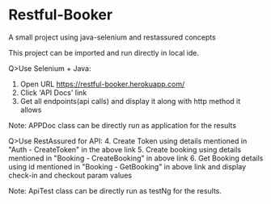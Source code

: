# Restful-Booker
A small project using java-selenium and restassured concepts

This project can be imported and run directly in local ide.

Q>Use Selenium + Java:
1. Open URL https://restful-booker.herokuapp.com/
2. Click 'API Docs' link
3. Get all endpoints(api calls) and display it along with http method it allows

Note: APPDoc class can be directly run as application for the results

Q>Use RestAssured for API:
4. Create Token using details mentioned in "Auth - CreateToken" in the above link
5. Create booking using details mentioned in "Booking - CreateBooking" in above link
6. Get Booking details using id mentioned in "Booking - GetBooking" in above link and display check-in and checkout param values

Note: ApiTest class can be directly run as testNg for the results.
